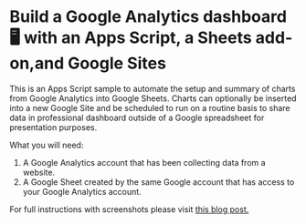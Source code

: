 
# Build a Google Analytics dashboard 🖥️ with an Apps Script, a Sheets add-on,and Google Sites

This is an Apps Script sample to automate the setup and summary of charts
from Google Analytics into Google Sheets. Charts can optionally be inserted
into a new Google Site and be scheduled to run on a routine basis to share data
in professional dashboard outside of a Google spreadsheet for presentation
purposes.

What you will need:

1. A Google Analytics account that has been collecting data from a website.
1. A Google Sheet created by the same Google account that has access to your
   Google Analytics account.

For full instructions with screenshots please visit [this blog post.](https://medium.com/@TechandEco/apps-script-macro-to-automate-daily-google-analytics-reports-%EF%B8%8F-in-a-google-sheet-668263ab6c8c)